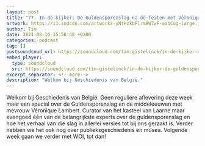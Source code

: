 ```yaml
---
layout: post
title: "77. In de kijker: De Guldensporenslag na de feiten met Véronique Lambert"
artwork: https://i1.sndcdn.com/artworks-yNtHzkbFlrm8W7wF-aabCug-large.jpg
author: Tim
date: 2021-08-16 15:56:48 +0200
categories: podcast
tag: []
postsoundcoud_url: https://soundcloud.com/tim-gistelinck/in-de-kijker-de-guldensporenslag-na-de-feiten-met-veronique-lambert
embed_player:
  type: soundcloud
  src: https://soundcloud.com/tim-gistelinck/in-de-kijker-de-guldensporenslag-na-de-feiten-met-veronique-lambert
excerpt_separator: <!--more-->
description: "Welkom bij Geschiedenis van België."
---
```

Welkom bij Geschiedenis van België. Geen reguliere aflevering deze week maar een special over de Guldensporenslag en de middeleeuwen met mevrouw Véronique Lambert. Curator van het kasteel van Laarne maar evengoed één van de belangrijkste experts over de guldensporenslag en hoe het verhaal van die slag in allerlei versies tot bij ons geraakt is. Verder hebben we het ook nog over publieksgeschiedenis en musea. Volgende week gaan we verder met WOI, tot dan!